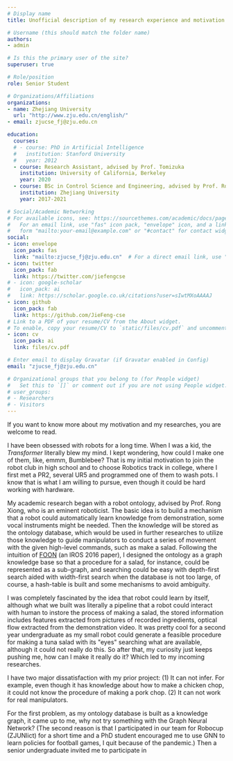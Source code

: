 ```yaml
---
# Display name
title: Unofficial description of my research experience and motivation (not my PS)

# Username (this should match the folder name)
authors:
- admin

# Is this the primary user of the site?
superuser: true

# Role/position
role: Senior Student

# Organizations/Affiliations
organizations:
- name: Zhejiang University
  url: "http://www.zju.edu.cn/english/"
- email: zjucse_fj@zju.edu.cn

education:
  courses:
  # - course: PhD in Artificial Intelligence
  #   institution: Stanford University
  #   year: 2012
  - course: Research Assistant, advised by Prof. Tomizuka 
    institution: University of California, Berkeley
    year: 2020
  - course: BSc in Control Science and Engineering, advised by Prof. Rong Xiong
    institution: Zhejiang University
    year: 2017-2021

# Social/Academic Networking
# For available icons, see: https://sourcethemes.com/academic/docs/page-builder/#icons
#   For an email link, use "fas" icon pack, "envelope" icon, and a link in the
#   form "mailto:your-email@example.com" or "#contact" for contact widget.
social:
- icon: envelope
  icon_pack: fas
  link: "mailto:zjucse_fj@zju.edu.cn"  # For a direct email link, use "mailto:test@example.org".
- icon: twitter
  icon_pack: fab
  link: https://twitter.com/jiefengcse
# - icon: google-scholar
#   icon_pack: ai
#   link: https://scholar.google.co.uk/citations?user=sIwtMXoAAAAJ
- icon: github
  icon_pack: fab
  link: https://github.com/JieFeng-cse
# Link to a PDF of your resume/CV from the About widget.
# To enable, copy your resume/CV to `static/files/cv.pdf` and uncomment the lines below.
- icon: cv
  icon_pack: ai
  link: files/cv.pdf

# Enter email to display Gravatar (if Gravatar enabled in Config)
email: "zjucse_fj@zju.edu.cn"

# Organizational groups that you belong to (for People widget)
#   Set this to `[]` or comment out if you are not using People widget.
# user_groups:
# - Researchers
# - Visitors
---
```

If you want to know more about my motivation and my researches, you are welcome to read.

I have been obsessed with robots for a long time. When I was a kid, the *Transformer* literally blew my mind. I kept wondering, how could I make one of them, like, emmm, Bumblebee?  That is my initial motivation to join the robot club in high school and to choose Robotics track in college, where I first met a PR2, several UR5 and programmed one of them to wash pots. I know that is what I am willing to pursue, even though it could be hard working with hardware.

My academic research began with a robot ontology, advised by Prof. Rong Xiong, who is an eminent roboticist.  The basic idea is to build a mechanism that a robot could automatically learn knowledge from demonstration, some vocal instruments might be needed. Then the knowledge will be stored as the ontology database, which would be used in further researches to utilize those knowledge to guide manipulators to conduct a series of movement with the given high-level commands, such as make a salad. Following the intuition of [FOON](https://arxiv.org/abs/1902.01537) (an IROS 2016 paper), I designed the ontology as a graph knowledge base so that a procedure for a salad, for instance, could be represented as a sub-graph, and searching could be easy with depth-first search aided with width-first search when the database is not too large, of course, a hash-table is built and some mechanisms to avoid ambiguity.

I was completely fascinated by the idea that robot could learn by itself, although what we built was literally a pipeline that a robot could interact with human to instore the process of making a salad, the stored information includes features extracted from pictures of recorded ingredients, optical flow extracted from the demonstration video. It was pretty cool for a second year undergraduate as my small robot could generate a feasible procedure for making a tuna salad with its "eyes" searching what are available, although it could not really do this. So after that, my curiosity just keeps pushing me, how can I make it really do it? Which led to my incoming researches.

I have two major dissatisfaction with my prior project: (1) It can not infer. For example, even though it has knowledge about how to make a chicken chop, it could not know the procedure of  making a pork chop. (2) It can not work for real manipulators. 

For the first problem, as my ontology database is built as a knowledge graph, it came up to me, why not try something with the Graph Neural Network? (The second reason is that I participated in our team for Robocup (ZJUNlict) for a short time and a PhD student encouraged me to use GNN to learn policies for football games, I quit because of the pandemic.) Then a senior undergraduate invited me to participate in





 





